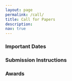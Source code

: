 ```yaml
---
layout: page
permalink: /call/
title: Call for Papers
description:
nav: true
---
```


### Important Dates

### Submission Instructions

### Awards
